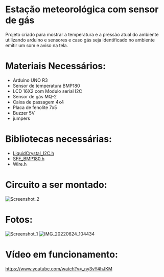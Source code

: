 # Estação meteorológica com sensor de gás
Projeto criado para mostrar a temperatura e a pressão atual do ambiente utilizando arduino e sensores e caso gás seja identificado no ambiente emitir um som e aviso na tela.

# Materiais Necessários:
 - Arduino UNO R3
 - Sensor de temperatura BMP180
 - LCD 16X2 com Modulo serial I2C
 - Sensor de gás MQ-2
 - Caixa de passagem 4x4
 - Placa de fenolite 7x5
 - Buzzer 5V
 - jumpers

# Bibliotecas necessárias:
 - [LiquidCrystal_I2C.h](https://www.arduino.cc/reference/en/libraries/liquidcrystal/)
 - [SFE_BMP180.h](https://github.com/adafruit/Adafruit-BMP085-Library)
 - Wire.h
 
 # Circuito a ser montado:
 ![Screenshot_2](https://user-images.githubusercontent.com/73114569/175755407-cb908fb6-4068-44b3-ae09-e69fc6ff4f1e.png)

# Fotos:
![Screenshot_1](https://user-images.githubusercontent.com/73114569/175755540-7dcea634-6e0c-4648-9184-aa52a8879e32.png)
![IMG_20220624_104434](https://user-images.githubusercontent.com/73114569/175755542-89ef157f-18fd-4b69-b27f-7d402bbe46e9.jpg)

# Vídeo em funcionamento:
https://www.youtube.com/watch?v=_ny3vY4hJKM
